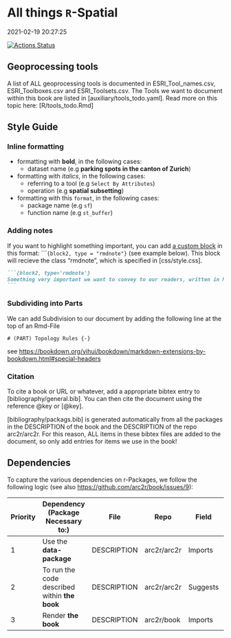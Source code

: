 
# All things `R`-Spatial

2021-02-19 20:27:25

[![Actions
Status](https://github.com/arc2r/book/workflows/bookdown/badge.svg)](https://github.com/arc2r/book/actions)

## Geoprocessing tools

A list of ALL geoprocessing tools is documented in
ESRI\_Tool\_names.csv, ESRI\_Toolboxes.csv and ESRI\_Toolsets.csv. The
Tools we want to document within this book are listed in
\[auxiliary/tools\_todo.yaml\]. Read more on this topic here:
\[R/tools\_todo.Rmd\]

## Style Guide

### Inline formatting

-   formatting with **bold**, in the following cases:
    -   dataset name (e.g **parking spots in the canton of Zurich**)
-   formatting with *italics*, in the following cases:
    -   referring to a tool (e.g `Select By Attributes`)
    -   operation (e.g **spatial subsetting**)
-   formatting with this `format`, in the following cases:
    -   package name (e.g `sf`)
    -   function name (e.g `st_buffer`)

### Adding notes

If you want to highlight something important, you can add [a custom
block](https://bookdown.org/yihui/bookdown/custom-blocks.html) in this
format: \`\`\``{block2, type = "rmdnote"}` (see example below). This
block will recieve the class “rmdnote”, which is specified in
\[css/style.css\].

```` markdown
```{block2, type='rmdnote'}
Something very important we want to convey to our readers, written in Markdown.
```
````

### Subdividing into Parts

We can add Subdivision to our document by adding the following line at
the top of an Rmd-File

    # (PART) Topology Rules {-}

see
<https://bookdown.org/yihui/bookdown/markdown-extensions-by-bookdown.html#special-headers>

### Citation

To cite a book or URL or whatever, add a appropriate bibtex entry to
\[bibliography/general.bib\]. You can then cite the document using the
reference @key or \[@key\].

\[bibliography/packags.bib\] is generated automatically from all the
packages in the DESCRIPTION of the book and the DESCRIPTION of the repo
arc2r/arc2r. For this reason, ALL items in these bibtex files are added
to the document, so only add entries for items we use in the book!

## Dependencies

To capture the various dependencies on r-Packages, we follow the
following logic (see also <https://github.com/arc2r/book/issues/9>):

| Priority | Dependency (Package Necessary to:)            | File        | Repo        | Field    | Eg.                      |
|----------|-----------------------------------------------|-------------|-------------|----------|--------------------------|
| 1        | Use the **data-package**                      | DESCRIPTION | arc2r/arc2r | Imports  | `sf`, `raster`           |
| 2        | To run the code described within **the book** | DESCRIPTION | arc2r/arc2r | Suggests | `gstat`, `tmap`, `dplyr` |
| 3        | Render **the book**                           | DESCRIPTION | arc2r/book  | Imports  | `bookdown`, `rmarkdown`  |
